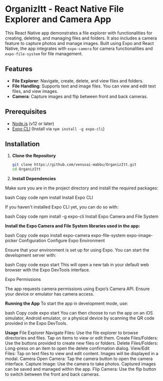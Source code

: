 # OrganizItt - React Native File Explorer and Camera App

This React Native app demonstrates a file explorer with functionalities for creating, deleting, and managing files and folders. It also includes a camera feature to capture photos and manage images. Built using Expo and React Native, the app integrates with `expo-camera` for camera functionalities and `expo-file-system` for file management.

## Features

- **File Explorer**: Navigate, create, delete, and view files and folders.
- **File Handling**: Supports text and image files. You can view and edit text files, and view images.
- **Camera**: Capture images and flip between front and back cameras.

## Prerequisites

- [Node.js](https://nodejs.org/) (v12 or later)
- [Expo CLI](https://docs.expo.dev/get-started/installation/) (Install via `npm install -g expo-cli`)

## Installation

1. **Clone the Repository**

   ```bash
   git clone https://github.com/venusai-mabbu/OrganizItt.git
   cd OrganizItt

2. **Install Dependencies**

Make sure you are in the project directory and install the required packages:

bash
Copy code
npm install
Install Expo CLI

If you haven't installed Expo CLI yet, you can do so with:

bash
Copy code
npm install -g expo-cli
Install Expo Camera and File System

**Install the Expo Camera and File System libraries used in the app:**

bash
Copy code
expo install expo-camera expo-file-system expo-image-picker
Configuration
Configure Expo Environment

Ensure that your environment is set up for using Expo. You can start the development server with:

bash
Copy code
expo start
This will open a new tab in your default web browser with the Expo DevTools interface.

Expo Permissions

The app requests camera permissions using Expo’s Camera API. Ensure your device or emulator has camera access.

**Running the App**
To start the app in development mode, use:

bash
Copy code
expo start
You can then choose to run the app on an iOS simulator, Android emulator, or a physical device by scanning the QR code provided in the Expo DevTools.

**Usage**
File Explorer
Navigate Files: Use the file explorer to browse directories and files. Tap on items to view or edit them.
Create Files/Folders: Use the buttons provided to create new files or folders.
Delete Files/Folders: Long-press on an item to open the delete confirmation dialog.
View/Edit Files: Tap on text files to view and edit content. Images will be displayed in a modal.
Camera
Open Camera: Tap the camera button to open the camera interface.
Capture Image: Use the camera to take photos. Captured images can be saved and managed within the app.
Flip Camera: Use the flip button to switch between the front and back cameras.

